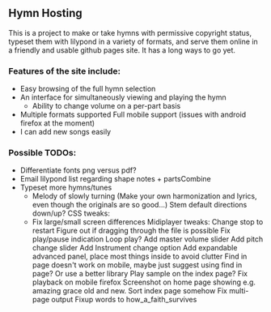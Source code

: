 ## Hymn Hosting

This is a project to make or take hymns with permissive copyright status, typeset them with lilypond in a variety of formats, and serve them online in a friendly and usable github pages site. It has a long ways to go yet.

### Features of the site include:
 - Easy browsing of the full hymn selection
 - An interface for simultaneously viewing and playing the hymn
     - Ability to change volume on a per-part basis
 - Multiple formats supported
   Full mobile support (issues with android firefox at the moment)
 - I can add new songs easily

### Possible TODOs:
 - Differentiate fonts png versus pdf?
 - Email lilypond list regarding shape notes + partsCombine
 - Typeset more hymns/tunes
    - Melody of slowly turning (Make your own harmonization and lyrics, even though the originals are so good...)
   Stem default directions down/up?
   CSS tweaks:
    - Fix large/small screen differences
   Midiplayer tweaks:
      Change stop to restart
      Figure out if dragging through the file is possible
      Fix play/pause indication
      Loop play?
      Add master volume slider
      Add pitch change slider
      Add Instrument change option
      Add expandable advanced panel, place most things inside to avoid clutter
    Find in page doesn't work on mobile, maybe just suggest using find in page? Or use a better library
    Play sample on the index page?
    Fix playback on mobile firefox
    Screenshot on home page showing e.g. amazing grace old and new.
    Sort index page somehow
    Fix multi-page output
    Fixup words to how_a_faith_survives
